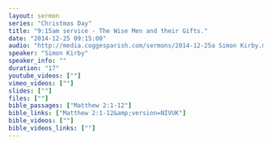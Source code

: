 ```yaml
---
layout: sermon
series: "Christmas Day"
title: "9:15am service - The Wise Men and their Gifts."
date: "2014-12-25 09:15:00"
audio: "http://media.coggesparish.com/sermons/2014-12-25a Simon Kirby.mp3"
speaker: "Simon Kirby"
speaker_info: ""
duration: "17"
youtube_videos: [""]
vimeo_videos: [""]
slides: [""]
files: [""]
bible_passages: ["Matthew 2:1-12"]
bible_links: ["Matthew 2:1-12&amp;version=NIVUK"]
bible_videos: [""]
bible_videos_links: [""]
---
```


